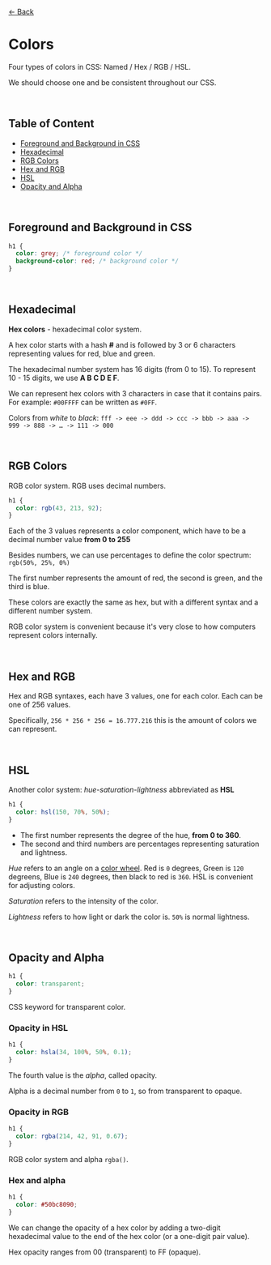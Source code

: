 [&larr; Back](./README.md)

# Colors

Four types of colors in CSS: Named / Hex / RGB / HSL.

We should choose one and be consistent throughout our CSS.

<br>

## Table of Content

- [Foreground and Background in CSS](#foreground-and-background-in-css)
- [Hexadecimal](#hexadecimal)
- [RGB Colors](#rgb-colors)
- [Hex and RGB](#hex-and-rgb)
- [HSL](#hsl)
- [Opacity and Alpha](#opacity-and-alpha)

<br>

## Foreground and Background in CSS

```css
h1 {
  color: grey; /* foreground color */
  background-color: red; /* background color */
}
```

<br>

## Hexadecimal

**Hex colors** - hexadecimal color system.

A hex color starts with a hash **#** and is followed by 3 or 6 characters representing values for red, blue and green.

The hexadecimal number system has 16 digits (from 0 to 15). To represent 10 - 15 digits, we use **A B C D E F**.

We can represent hex colors with 3 characters in case that it contains pairs. For example: `#00FFFF` can be written as `#0FF`.

Colors from _white_ to _black_: `fff -> eee -> ddd -> ccc -> bbb -> aaa -> 999 -> 888 -> … -> 111 -> 000`

<br>

## RGB Colors

RGB color system. RGB uses decimal numbers.

```css
h1 {
  color: rgb(43, 213, 92);
}
```

Each of the 3 values represents a color component, which have to be a decimal number value **from 0 to 255**

Besides numbers, we can use percentages to define the color spectrum: `rgb(50%, 25%, 0%)`

The first number represents the amount of red, the second is green, and the third is blue.

These colors are exactly the same as hex, but with a different syntax and a different number system.

RGB color system is convenient because it's very close to how computers represent colors internally.

<br>

## Hex and RGB

Hex and RGB syntaxes, each have 3 values, one for each color. Each can be one of 256 values.

Specifically, `256 * 256 * 256 = 16.777.216` this is the amount of colors we can represent.

<br>

## HSL

Another color system: _hue-saturation-lightness_ abbreviated as **HSL**

```css
h1 {
  color: hsl(150, 70%, 50%);
}
```

- The first number represents the degree of the hue, **from 0 to 360**.
- The second and third numbers are percentages representing saturation and lightness.

_Hue_ refers to an angle on a [color wheel](https://web-dev.imgix.net/image/VbAJIREinuYvovrBzzvEyZOpw5w1/ob7MTste1Obu9AoLvbKq.svg). Red is `0` degrees, Green is `120` degreens, Blue is `240` degrees, then black to red is `360`. HSL is convenient for adjusting colors.

_Saturation_ refers to the intensity of the color.

_Lightness_ refers to how light or dark the color is. `50%` is normal lightness.

<br>

## Opacity and Alpha

```css
h1 {
  color: transparent;
}
```

CSS keyword for transparent color.

### Opacity in HSL

```css
h1 {
  color: hsla(34, 100%, 50%, 0.1);
}
```

The fourth value is the _alpha_, called opacity.

Alpha is a decimal number from `0` to `1`, so from transparent to opaque.

### Opacity in RGB

```css
h1 {
  color: rgba(214, 42, 91, 0.67);
}
```

RGB color system and alpha `rgba()`.

### Hex and alpha

```css
h1 {
  color: #50bc8090;
}
```

We can change the opacity of a hex color by adding a two-digit hexadecimal value to the end of the hex color (or a one-digit pair value).

Hex opacity ranges from 00 (transparent) to FF (opaque).

<br>
